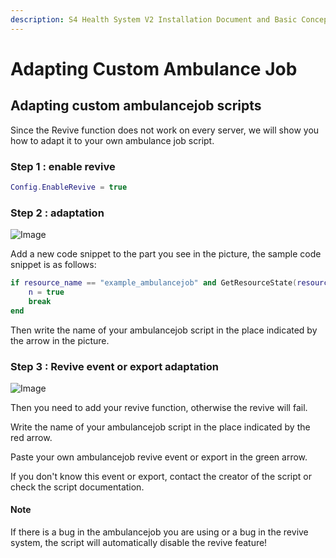 ```yaml
---
description: S4 Health System V2 Installation Document and Basic Concepts
---
```


# Adapting Custom Ambulance Job

## Adapting custom ambulancejob scripts <a href="#adapting-custom-ambulancejob-scripts" id="adapting-custom-ambulancejob-scripts"></a>

Since the Revive function does not work on every server, we will show you how to adapt it to your own ambulance job script.

### Step 1 : enable revive <a href="#step-1-enable-revive" id="step-1-enable-revive"></a>

```lua
Config.EnableRevive = true
```

### Step 2 : adaptation <a href="#step-2-adaptation" id="step-2-adaptation"></a>

![Image](https://docs.0resmon.com/HealthSystemV2/assets/2.png)

Add a new code snippet to the part you see in the picture, the sample code snippet is as follows:

```lua
if resource_name == "example_ambulancejob" and GetResourceState(resource_name) == "started" then
    n = true
    break
end
```

Then write the name of your ambulancejob script in the place indicated by the arrow in the picture.

### Step 3 : Revive event or export adaptation <a href="#step-3-revive-event-or-export-adaptation" id="step-3-revive-event-or-export-adaptation"></a>

![Image](https://docs.0resmon.com/HealthSystemV2/assets/3.png)

Then you need to add your revive function, otherwise the revive will fail.

Write the name of your ambulancejob script in the place indicated by the red arrow.

Paste your own ambulancejob revive event or export in the green arrow.

If you don't know this event or export, contact the creator of the script or check the script documentation.

#### Note <a href="#note" id="note"></a>

If there is a bug in the ambulancejob you are using or a bug in the revive system, the script will automatically disable the revive feature!
